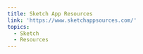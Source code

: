 ```yaml
---
title: Sketch App Resources
link: 'https://www.sketchappsources.com/'
topics:
  - Sketch
  - Resources
---
```


